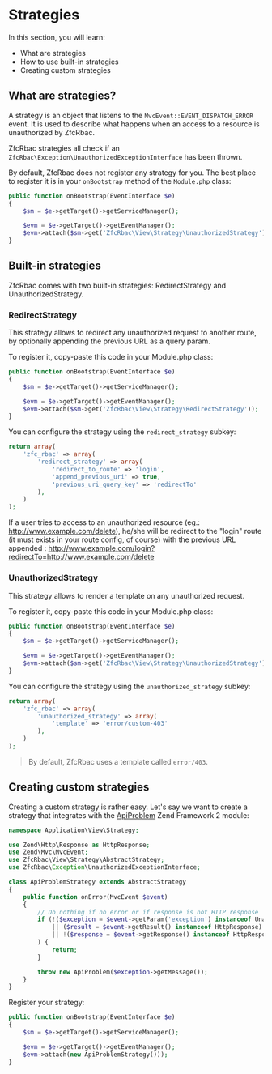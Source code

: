 # Strategies

In this section, you will learn:

* What are strategies
* How to use built-in strategies
* Creating custom strategies

## What are strategies?

A strategy is an object that listens to the `MvcEvent::EVENT_DISPATCH_ERROR` event. It is used to describe what happens when an access to a resource is unauthorized by ZfcRbac.

ZfcRbac strategies all check if an `ZfcRbac\Exception\UnauthorizedExceptionInterface` has been thrown.

By default, ZfcRbac does not register any strategy for you. The best place to register it is in your `onBootstrap` method of the `Module.php` class:

```php
public function onBootstrap(EventInterface $e)
{
    $sm = $e->getTarget()->getServiceManager();

    $evm = $e->getTarget()->getEventManager();
    $evm->attach($sm->get('ZfcRbac\View\Strategy\UnauthorizedStrategy'));
}
```

## Built-in strategies

ZfcRbac comes with two built-in strategies: RedirectStrategy and UnauthorizedStrategy.

### RedirectStrategy

This strategy allows to redirect any unauthorized request to another route, by optionally appending the previous URL as a query param.

To register it, copy-paste this code in your Module.php class:

```php
public function onBootstrap(EventInterface $e)
{
    $sm = $e->getTarget()->getServiceManager();

    $evm = $e->getTarget()->getEventManager();
    $evm->attach($sm->get('ZfcRbac\View\Strategy\RedirectStrategy'));
}
```

You can configure the strategy using the `redirect_strategy` subkey:

```php
return array(
    'zfc_rbac' => array(
        'redirect_strategy' => array(
            'redirect_to_route' => 'login',
            'append_previous_uri' => true,
            'previous_uri_query_key' => 'redirectTo'
        ),
    )
);
```

If a user tries to access to an unauthorized resource (eg.: http://www.example.com/delete), he/she will be redirect to the "login" route (it must exists in your route config, of course) with the previous URL appended : http://www.example.com/login?redirectTo=http://www.example.com/delete

### UnauthorizedStrategy

This strategy allows to render a template on any unauthorized request.

To register it, copy-paste this code in your Module.php class:

```php
public function onBootstrap(EventInterface $e)
{
    $sm = $e->getTarget()->getServiceManager();

    $evm = $e->getTarget()->getEventManager();
    $evm->attach($sm->get('ZfcRbac\View\Strategy\UnauthorizedStrategy'));
}
```

You can configure the strategy using the `unauthorized_strategy` subkey:

```php
return array(
    'zfc_rbac' => array(
        'unauthorized_strategy' => array(
            'template' => 'error/custom-403'
        ),
    )
);
```

> By default, ZfcRbac uses a template called `error/403`.

## Creating custom strategies

Creating a custom strategy is rather easy. Let's say we want to create a strategy that integrates with the [ApiProblem](https://github.com/zfcampus/zf-api-problem) Zend Framework 2 module:

```php
namespace Application\View\Strategy;

use Zend\Http\Response as HttpResponse;
use Zend\Mvc\MvcEvent;
use ZfcRbac\View\Strategy\AbstractStrategy;
use ZfcRbac\Exception\UnauthorizedExceptionInterface;

class ApiProblemStrategy extends AbstractStrategy
{
    public function onError(MvcEvent $event)
    {
        // Do nothing if no error or if response is not HTTP response
        if (!($exception = $event->getParam('exception') instanceof UnauthorizedExceptionInterface)
            || ($result = $event->getResult() instanceof HttpResponse)
            || !($response = $event->getResponse() instanceof HttpResponse)
        ) {
            return;
        }

        throw new ApiProblem($exception->getMessage());
    }
}
```

Register your strategy:

```php
public function onBootstrap(EventInterface $e)
{
    $sm = $e->getTarget()->getServiceManager();

    $evm = $e->getTarget()->getEventManager();
    $evm->attach(new ApiProblemStrategy()));
}
```
